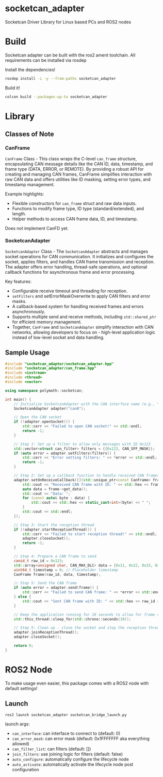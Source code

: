 # socketcan_adapter
Socketcan Driver Library for Linux based PCs and ROS2 nodes

# Build
Socketcan adapter can be built with the ros2 ament toolchain. All requirements can be installed via rosdep

Install the dependencies!

```bash
rosdep install -i -y --from-paths socketcan_adapter
```

Build it!

```bash
colcon build --packages-up-to socketcan_adapter
```

# Library
## Classes of Note
### CanFrame
`CanFrame` Class - This class wraps the C-level `can_frame` structure, encapsulating CAN message details like the CAN ID, data, timestamp, and frame type (DATA, ERROR, or REMOTE). By providing a robust API for creating and managing CAN frames, CanFrame simplifies interaction with raw CAN data and offers utilities like ID masking, setting error types, and timestamp management.

Example highlights:

- Flexible constructors for `can_frame` struct and raw data inputs.
- Functions to modify frame type, ID type (standard/extended), and length.
- Helper methods to access CAN frame data, ID, and timestamp.

Does not implement CanFD yet.

### SocketcanAdapter
`SocketcanAdapter` Class - The `SocketcanAdapter` abstracts and manages socket operations for CAN communication. It initializes and configures the socket, applies filters, and handles CAN frame transmission and reception. The adapter offers error handling, thread-safe operations, and optional callback functions for asynchronous frame and error processing.

Key features:

- Configurable receive timeout and threading for reception.
- `setFilters` and setErrorMaskOverwrite to apply CAN filters and error masks.
- A callback-based system for handling received frames and errors asynchronously.
- Supports multiple send and receive methods, including `std::shared_ptr` for efficient memory management.
- Together, `CanFrame` and `SocketcanAdapter` simplify interaction with CAN networks, allowing developers to focus on - high-level application logic instead of low-level socket and data handling.

## Sample Usage

```c++
#include "socketcan_adapter/socketcan_adapter.hpp"
#include "socketcan_adapter/can_frame.hpp"
#include <iostream>
#include <thread>
#include <vector>

using namespace polymath::socketcan;

int main() {
    // Initialize SocketcanAdapter with the CAN interface name (e.g., "can0")
    SocketcanAdapter adapter("can0");

    // Open the CAN socket
    if (!adapter.openSocket()) {
        std::cerr << "Failed to open CAN socket!" << std::endl;
        return -1;
    }

    // Step 1: Set up a filter to allow only messages with ID 0x123
    std::vector<struct can_filter> filters = {{0x123, CAN_SFF_MASK}};
    if (auto error = adapter.setFilters(filters)) {
        std::cerr << "Error setting filters: " << *error << std::endl;
        return -1;
    }

    // Step 2: Set up a callback function to handle received CAN frames
    adapter.setOnReceiveCallback([](std::unique_ptr<const CanFrame> frame) {
        std::cout << "Received CAN frame with ID: " << std::hex << frame->get_id() << std::endl;
        auto data = frame->get_data();
        std::cout << "Data: ";
        for (const auto& byte : data) {
            std::cout << std::hex << static_cast<int>(byte) << " ";
        }
        std::cout << std::endl;
    });

    // Step 3: Start the reception thread
    if (!adapter.startReceptionThread()) {
        std::cerr << "Failed to start reception thread!" << std::endl;
        adapter.closeSocket();
        return -1;
    }

    // Step 4: Prepare a CAN frame to send
    canid_t raw_id = 0x123;
    std::array<unsigned char, CAN_MAX_DLC> data = {0x11, 0x22, 0x33, 0x44};
    uint64_t timestamp = 0; // Placeholder timestamp
    CanFrame frame(raw_id, data, timestamp);

    // Step 5: Send the CAN frame
    if (auto error = adapter.send(frame)) {
        std::cerr << "Failed to send CAN frame: " << *error << std::endl;
    } else {
        std::cout << "Sent CAN frame with ID: " << std::hex << raw_id << std::endl;
    }

    // Keep the application running for 10 seconds to allow for frame reception
    std::this_thread::sleep_for(std::chrono::seconds(10));

    // Step 5: Clean up - close the socket and stop the reception thread
    adapter.joinReceptionThread();
    adapter.closeSocket();

    return 0;
}

```

# ROS2 Node
To make usage even easier, this package comes with a ROS2 node with default settings!

## Launch

```bash
ros2 launch socketcan_adapter socketcan_bridge_launch.py
```

launch args:
- `can_interface`: can interface to connect to (default: 0)
- `can_error_mask`: can error mask (default: 0x1FFFFFFF aka everything allowed)
- `can_filter_list`: can filters (default: [])
- `join_filters`: use joining logic for filters (default: false)
- `auto_configure`: automatically configure the lifecycle node
- `auto_activate`: automatically activate the lifecycle node post configuration
